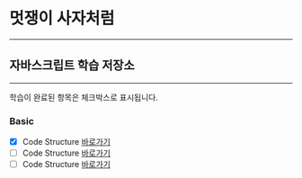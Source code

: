 # 멋쟁이 사자처럼
---
## 자바스크립트 학습 저장소
---

학습이 완료된 항목은 체크박스로 표시됩니다.

### Basic
- [x] Code Structure [바로가기](https://www.naver.com)
- [ ] Code Structure [바로가기](https://www.naver.com)
- [ ] Code Structure [바로가기](https://www.naver.com)
